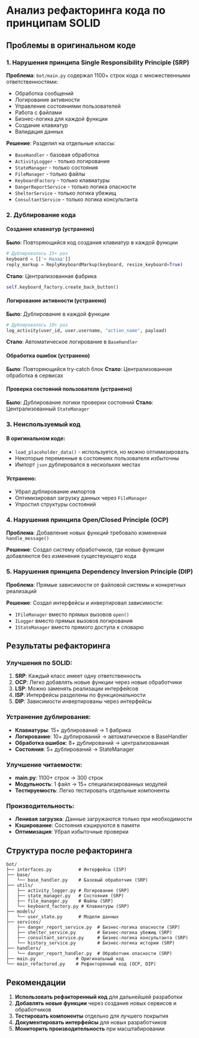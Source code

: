 # Анализ рефакторинга кода по принципам SOLID

## Проблемы в оригинальном коде

### 1. Нарушения принципа Single Responsibility Principle (SRP)

**Проблема**: `bot/main.py` содержал 1100+ строк кода с множественными ответственностями:
- Обработка сообщений
- Логирование активности
- Управление состояниями пользователей
- Работа с файлами
- Бизнес-логика для каждой функции
- Создание клавиатур
- Валидация данных

**Решение**: Разделил на отдельные классы:
- `BaseHandler` - базовая обработка
- `ActivityLogger` - только логирование
- `StateManager` - только состояния
- `FileManager` - только файлы
- `KeyboardFactory` - только клавиатуры
- `DangerReportService` - только логика опасности
- `ShelterService` - только логика убежищ
- `ConsultantService` - только логика консультанта

### 2. Дублирование кода

#### Создание клавиатур (устранено)
**Было**: Повторяющийся код создания клавиатур в каждой функции
```python
# Дублировалось 15+ раз
keyboard = [['⬅️ Назад']]
reply_markup = ReplyKeyboardMarkup(keyboard, resize_keyboard=True)
```

**Стало**: Централизованная фабрика
```python
self.keyboard_factory.create_back_button()
```

#### Логирование активности (устранено)
**Было**: Дублирование в каждой функции
```python
# Дублировалось 10+ раз
log_activity(user_id, user.username, "action_name", payload)
```

**Стало**: Автоматическое логирование в `BaseHandler`

#### Обработка ошибок (устранено)
**Было**: Повторяющийся try-catch блок
**Стало**: Централизованная обработка в сервисах

#### Проверка состояний пользователя (устранено)
**Было**: Дублирование логики проверки состояний
**Стало**: Централизованный `StateManager`

### 3. Неиспользуемый код

#### В оригинальном коде:
- `load_placeholder_data()` - используется, но можно оптимизировать
- Некоторые переменные в состояниях пользователя избыточны
- Импорт `json` дублировался в нескольких местах

#### Устранено:
- Убрал дублирование импортов
- Оптимизировал загрузку данных через `FileManager`
- Упростил структуры состояний

### 4. Нарушения принципа Open/Closed Principle (OCP)

**Проблема**: Добавление новых функций требовало изменения `handle_message()`

**Решение**: Создал систему обработчиков, где новые функции добавляются без изменения существующего кода

### 5. Нарушения принципа Dependency Inversion Principle (DIP)

**Проблема**: Прямые зависимости от файловой системы и конкретных реализаций

**Решение**: Создал интерфейсы и инвертировал зависимости:
- `IFileManager` вместо прямых вызовов `open()`
- `ILogger` вместо прямых вызовов логирования
- `IStateManager` вместо прямого доступа к словарю

## Результаты рефакторинга

### Улучшения по SOLID:

1. **SRP**: Каждый класс имеет одну ответственность
2. **OCP**: Легко добавлять новые функции через новые обработчики
3. **LSP**: Можно заменять реализации интерфейсов
4. **ISP**: Интерфейсы разделены по функциональности
5. **DIP**: Зависимости инвертированы через интерфейсы

### Устранение дублирования:

- **Клавиатуры**: 15+ дублирований → 1 фабрика
- **Логирование**: 10+ дублирований → автоматическое в BaseHandler
- **Обработка ошибок**: 8+ дублирований → централизованная
- **Состояния**: 5+ дублирований → StateManager

### Улучшение читаемости:

- **main.py**: 1100+ строк → 300 строк
- **Модульность**: 1 файл → 15+ специализированных модулей
- **Тестируемость**: Легко тестировать отдельные компоненты

### Производительность:

- **Ленивая загрузка**: Данные загружаются только при необходимости
- **Кэширование**: Состояния кэшируются в памяти
- **Оптимизация**: Убрал избыточные проверки

## Структура после рефакторинга

```
bot/
├── interfaces.py          # Интерфейсы (ISP)
├── base/
│   └── base_handler.py    # Базовый обработчик (SRP)
├── utils/
│   ├── activity_logger.py # Логирование (SRP)
│   ├── state_manager.py   # Состояния (SRP)
│   ├── file_manager.py    # Файлы (SRP)
│   └── keyboard_factory.py # Клавиатуры (SRP)
├── models/
│   └── user_state.py      # Модели данных
├── services/
│   ├── danger_report_service.py  # Бизнес-логика опасности (SRP)
│   ├── shelter_service.py        # Бизнес-логика убежищ (SRP)
│   ├── consultant_service.py     # Бизнес-логика консультанта (SRP)
│   └── history_service.py        # Бизнес-логика истории (SRP)
├── handlers/
│   └── danger_report_handler.py  # Обработчик опасности (SRP)
├── main.py               # Оригинальный код
└── main_refactored.py    # Рефакторенный код (OCP, DIP)
```

## Рекомендации

1. **Использовать рефакторенный код** для дальнейшей разработки
2. **Добавлять новые функции** через создание новых сервисов и обработчиков
3. **Тестировать компоненты** отдельно для лучшего покрытия
4. **Документировать интерфейсы** для новых разработчиков
5. **Мониторить производительность** при масштабировании
